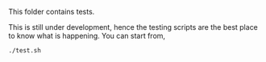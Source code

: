 This folder contains tests.

This is still under development,
hence the testing scripts are the best place
to know what is happening. You can start from,

    ./test.sh
